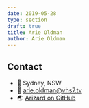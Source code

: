 ```yaml
---
date: 2019-05-28
type: section
draft: true
title: Arie Oldman
author: Arie Oldman
---
```


## Contact

- 🏡 Sydney, NSW
- 📧 arie.oldman@vhs7.tv
- 🌏 [Arizard on GitHub](https://github.com/Arizard)

